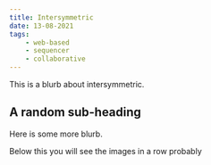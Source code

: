 ```yaml
---
title: Intersymmetric
date: 13-08-2021
tags:
    - web-based
    - sequencer
    - collaborative
---
```


This is a blurb about intersymmetric.

## A random sub-heading

Here is some more blurb.

Below this you will see the images in a row probably
